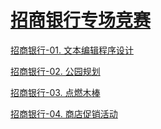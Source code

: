 # [招商银行专场竞赛](https://leetcode.cn/contest/cmbchina-2022spring/)


[招商银行-01. 文本编辑程序设计](https://leetcode.cn/contest/cmbchina-2022spring/problems/fWcPGC/)

[招商银行-02. 公园规划](https://leetcode.cn/contest/cmbchina-2022spring/problems/ReWLAw/)

[招商银行-03. 点燃木棒](https://leetcode.cn/contest/cmbchina-2022spring/problems/Dk2Ytp/)

[招商银行-04. 商店促销活动](https://leetcode.cn/contest/cmbchina-2022spring/problems/OK3hsO/)

